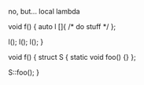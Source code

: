 

no, but... local lambda


void f()
{
  auto l []{ /* do stuff */ };

  l();
  l();
  l();
}


void f()
{
   struct S
   {
      static void foo() {}
   };

   S::foo();
}
